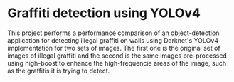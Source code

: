 # Graffiti detection using YOLOv4
This project performs a performance comparison of an object-detection application for detecting illegal graffiti on walls using Darknet's YOLOv4 implementation for two sets of images. The first one is the original set of images of illegal graffiti and the second is the same images pre-processed using high-boost to enhance the high-frequencie areas of the image, such as the graffitis it is trying to detect.
